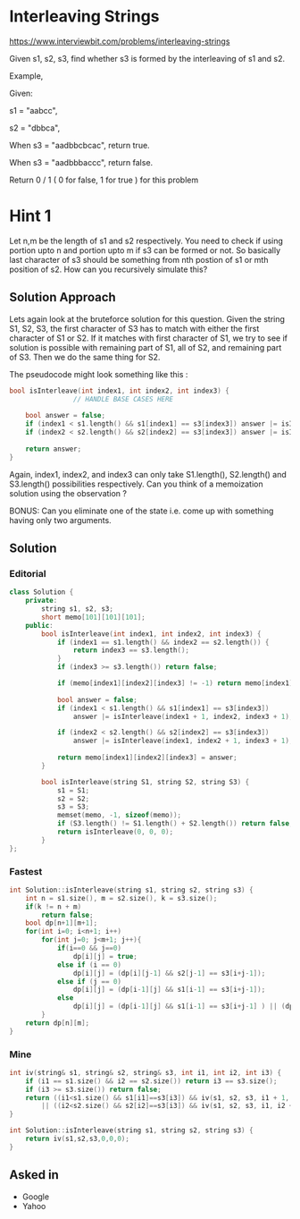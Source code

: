 # Interleaving Strings

https://www.interviewbit.com/problems/interleaving-strings

Given s1, s2, s3, find whether s3 is formed by the interleaving of s1 and s2.

Example,

Given:

s1 = "aabcc",

s2 = "dbbca",

When s3 = "aadbbcbcac", return true.

When s3 = "aadbbbaccc", return false.

Return 0 / 1 ( 0 for false, 1 for true ) for this problem

# Hint 1

Let n,m be the length of s1 and s2 respectively.
You need to check if using portion upto n and portion upto m if s3 can be formed or not.
So basically last character of s3 should be something from nth postion of s1 or mth position of s2. How can you recursively simulate this?

## Solution Approach
Lets again look at the bruteforce solution for this question. 
Given the string S1, S2, S3, the first character of S3 has to match with either the first character of S1 or S2. If it matches with first character of S1, we try to see if solution is possible with remaining part of S1, all of S2, and remaining part of S3. Then we do the same thing for S2.

The pseudocode might look something like this :

```cpp
bool isInterleave(int index1, int index2, int index3) {
                // HANDLE BASE CASES HERE
    
    bool answer = false; 
    if (index1 < s1.length() && s1[index1] == s3[index3]) answer |= isInterleave(index1 + 1, index2, index3 + 1);
    if (index2 < s2.length() && s2[index2] == s3[index3]) answer |= isInterleave(index1, index2 + 1, index3 + 1);
    
    return answer;
}
```

Again, index1, index2, and index3 can only take S1.length(), S2.length() and S3.length() possibilities respectively. Can you think of a memoization solution using the observation ?

BONUS: Can you eliminate one of the state i.e. come up with something having only two arguments.

## Solution

### Editorial
```cpp
class Solution {
    private:
        string s1, s2, s3;
        short memo[101][101][101];
    public:
        bool isInterleave(int index1, int index2, int index3) {
            if (index1 == s1.length() && index2 == s2.length()) {
                return index3 == s3.length();
            }
            if (index3 >= s3.length()) return false;

            if (memo[index1][index2][index3] != -1) return memo[index1][index2][index3];
            
            bool answer = false; 
            if (index1 < s1.length() && s1[index1] == s3[index3])
                answer |= isInterleave(index1 + 1, index2, index3 + 1);

            if (index2 < s2.length() && s2[index2] == s3[index3])
                answer |= isInterleave(index1, index2 + 1, index3 + 1);
            
            return memo[index1][index2][index3] = answer;
        }

        bool isInterleave(string S1, string S2, string S3) {
            s1 = S1; 
            s2 = S2;
            s3 = S3;
            memset(memo, -1, sizeof(memo));
            if (S3.length() != S1.length() + S2.length()) return false;
            return isInterleave(0, 0, 0);
        }
};
```

### Fastest

```cpp
int Solution::isInterleave(string s1, string s2, string s3) {
    int n = s1.size(), m = s2.size(), k = s3.size();
    if(k != n + m)
        return false;
    bool dp[n+1][m+1];
    for(int i=0; i<n+1; i++)
        for(int j=0; j<m+1; j++){
            if(i==0 && j==0)
                dp[i][j] = true;
            else if (i == 0)
                dp[i][j] = (dp[i][j-1] && s2[j-1] == s3[i+j-1]);
            else if (j == 0)
                dp[i][j] = (dp[i-1][j] && s1[i-1] == s3[i+j-1]);
            else
                dp[i][j] = (dp[i-1][j] && s1[i-1] == s3[i+j-1] ) || (dp[i][j-1] && s2[j-1] == s3[i+j-1]);
        }
    return dp[n][m];
}
```

### Mine
```cpp
int iv(string& s1, string& s2, string& s3, int i1, int i2, int i3) {
    if (i1 == s1.size() && i2 == s2.size()) return i3 == s3.size();
    if (i3 >= s3.size()) return false;
    return ((i1<s1.size() && s1[i1]==s3[i3]) && iv(s1, s2, s3, i1 + 1, i2, i3 + 1))
        || ((i2<s2.size() && s2[i2]==s3[i3]) && iv(s1, s2, s3, i1, i2 + 1, i3 + 1));
}

int Solution::isInterleave(string s1, string s2, string s3) {
    return iv(s1,s2,s3,0,0,0);
}
```

## Asked in

* Google
* Yahoo

